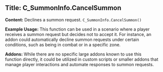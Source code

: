 ## Title: C_SummonInfo.CancelSummon

**Content:**
Declines a summon request.
`C_SummonInfo.CancelSummon()`

**Example Usage:**
This function can be used in a scenario where a player receives a summon request but decides not to accept it. For instance, an addon could automatically decline summon requests under certain conditions, such as being in combat or in a specific zone.

**Addons:**
While there are no specific large addons known to use this function directly, it could be utilized in custom scripts or smaller addons that manage player interactions and automate responses to summon requests.